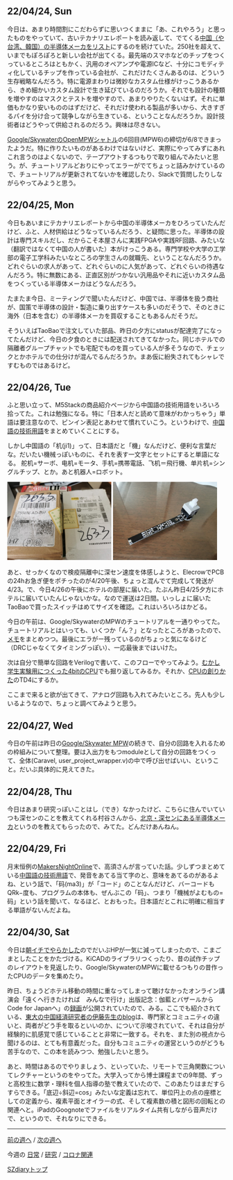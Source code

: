 ## 22/04/24, Sun

今日は、あまり時間割にこだわらずに思いつくままに「あ、これやろう」と思ったものをやっていて、古いテカナリエレポートを読み返して、でてくる[中国（や台湾、韓国）の半導体メーカをリスト](https://docs.google.com/spreadsheets/d/1fKup_4Jvgar5A4_9FxMlqK_KXHFMPlVVJujzIyvOilc/)にするのを続けていた。250社を超えて、いまでもぽろぽろと新しい会社が出てくる。最先端のスマホなどのチップをつくっているところはともかく、汎用のオペアンプや電源ICなど、十分にコモディティ化しているチップを作っている会社が、これだけたくさんあるのは、どういう生存戦略なんだろう。特に電源まわりは微妙なカスタム仕様がけっこうあるから、きめ細かいカスタム設計で生き延びているのだろうか。それでも設計の種類を増やすのはマスクとテストを増やすので、あまりやりたくないはず。それに単価もかなり安いもののはずだけど、それだけ使われる製品が多いから、大きすぎるパイを分け合って競争しながら生きている、ということなんだろうか。設計技術者はどうやって供給されるのだろう。興味は尽きない。

[Google/SkywaterのOpenMPWシャトル](https://efabless.com/open_shuttle_program)の6回目(MPW6)の締切が6/8できまったようだ。特に作りたいものがあるわけではないけど、実際にやってみずにあれこれ言うのはよくないので、テープアウトするつもりで取り組んでみたいと思う。が、チュートリアルどおりにやってエラーがでてちょっと詰みかけているので、チュートリアルが更新されてないかを確認したり、Slackで質問したりしながらやってみようと思う。


## 22/04/25, Mon

今日もあいまにテカナリエレポートから中国の半導体メーカをひろっていたんだけど、ふと、人材供給はどうなっているんだろう、と疑問に思った。半導体の設計は専門スキルだし、だからこそ本屋さんに実践FPGAや実践RF回路、みたいな（翻訳ではなくて中国の人が書いた）本がけっこうある。専門学校や大学の工学部の電子工学科みたいなところの学生さんの就職先、ということなんだろうか。どれぐらいの求人があって、どれぐらいのに人気があって、どれぐらいの待遇なんだろう。特に無数にある、正直区別がつかない汎用品やそれに近いカスタム品をつくっている半導体メーカはどうなんだろう。

たまたま今日、ミーティングで聞いたんだけど、中国では、半導体を扱う商社が、国策で半導体の設計・製造に乗り出すケースも多いのだそうで、そのときに海外（日本を含む）の半導体メーカを買収することもあるんだそうだ。

そういえばTaoBaoで注文していた部品、昨日の夕方にstatusが配達完了になってたんだけど、今日の夕食のときには配送されてきてなかった。同じホテルでの隔離者グループチャットでも宅配でものを買っている人が多そうなので、チェックとかホテルでの仕分けが混んでるんだろうか。まあ仮に紛失されてもシャレですむものではあるけど。


## 22/04/26, Tue

ふと思い立って、M5Stackの商品紹介ページから中国語の技術用語をいろいろ拾ってた。これは勉強になる。特に「日本人だと読めて意味がわかっちゃう」単語は要注意なので、ピンイン表記とあわせて慣れていこう。というわけで、[中国語の技術用語](https://docs.google.com/document/d/1KzOtfLRyEg5rr2VE-ly4egd5WnZagCqypBFIBFwALXQ/)をまとめていくことにする。

しかし中国語の「机(ji1)」って、日本語だと「機」なんだけど、便利な言葉だな。だいたい機械っぽいものに、それを表す一文字とセットにすると単語になる。 舵机=サーボ、电机=モータ、手机=携帯電話、飞机＝飛行機、单片机=シングルチップ、とか。あと机器人=ロボット。

<img src="https://github.com/akita11/SZdiary/blob/main/diary/photo/2022-04-26_14.23.07.jpg" width="240px">

<img src="https://github.com/akita11/SZdiary/blob/main/diary/photo/2022-04-26_14.24.51.jpg" width="240px">

あと、せっかくなので検疫隔離中に深セン速度を体感しようと、ElecrowでPCBの24hお急ぎ便をポチったのが4/20午後、ちょっと混んでて完成して発送が4/23。で、今日4/26の午後にホテルの部屋に届いた。たぶん昨日4/25夕方にホテルに届いていたんじゃないかな。なので運送は2日間。いっしょに届いたTaoBaoで買ったスイッチはめてサイズを確認。これはいろいろはかどる。

今日の午前は、Google/SkywaterのMPWのチュートリアルを一通りやってた。チュートリアルとはいっても、いくつか「ん？」となったところがあったので、[メモ](https://docs.google.com/document/d/1KzOtfLRyEg5rr2VE-ly4egd5WnZagCqypBFIBFwALXQ/)をまとめつつ。最後にエラがー残っているのがちょっと気になるけど（DRCじゃなくてタイミングっぽい）、一応最後まではいけた。

次は自分で簡単な回路をVerilogで書いて、このフローでやってみよう。[むかし学生実験用につくった4bitのCPU](http://exp1gw.ec.t.kanazawa-u.ac.jp/PCIF-2/)でも掘り返してみるか。それか、[CPUの創りかた](https://www.amazon.co.jp/dp/4839909865)のTD4にするか。

ここまで来ると欲が出てきて、アナログ回路も入れてみたいところ。先人も少しいるようなので、ちょっと調べてみようと思う。


## 22/04/27, Wed

今日の午前は昨日の[Google/Skywater MPW](https://docs.google.com/document/d/1KzOtfLRyEg5rr2VE-ly4egd5WnZagCqypBFIBFwALXQ/)の続きで、自分の回路を入れるための枠組みについて整理。要は入出力をもつmoduleとして自分の回路をつくって、全体(Caravel, user_project_wrapper.v)の中で呼び出せばいい、ということ。だいぶ具体的に見えてきた。


## 22/04/28, Thu

今日はあまり研究っぽいことはし（でき）なかったけど、こちらに住んでいていつも深センのことを教えてくれる村谷さんから、[北京・深センにある半導体メーカ](https://mp.weixin.qq.com/s/-ovo7VmkXJ-jWv9fWuACrw)というのを教えてもらったので、みてた。どんだけあんねん。


## 22/04/29, Fri

月末恒例の[MakersNightOnline](https://makersnight-online-23.peatix.com/)で、高須さんが言っていた話。少しずつまとめている[中国語の技術用語](https://docs.google.com/document/d/1P2WI8zDTxDkdAufv3UqtRVeYDAmhAnHUyz5IA0iDPSs/)で、発音をあてる当て字のと、意味をあてるのがあるよね、という話で、「码(ma3)」が「コード」のことなんだけど、バーコードもQRk−度も、プログラムの本体も、ぜんぶこの「码」、つまり「機械がよむもの=码」という話を聞いて、なるほど、とおもった。日本語だとこれに明確に相当する単語がないんだよね。


## 22/04/30, Sat

今日は[朝イチでやらかした](https://github.com/akita11/SZdiary/blob/main/diary/diary/2204-5.md#220430-sat)のでだいぶHPが一気に減ってしまったので、こまごまとしたことをかたづける。KiCADのライブラリつくったり、昔の試作チップのレイアウトを見返したり、Google/SkywaterのMPWに載せるつもりの昔作ったCPUのデータを集めたり。

昨日、ちょうどホテル移動の時間に重なってしまって聴けなかったオンライン講演会「遠くへ行きたければ　みんなで行け」出版記念：伽藍とバザールからCode for Japanへ」の[録画](https://note.com/takasu/n/n268aef0fc7e6)が公開されていたので、みる。ここでも紹介されている、[東大の中国経済研究者の伊藤先生のblog](https://aseiito.net/2017/04/09/shenzhen_2017_2/)は、専門家とコミュニティの違いと、両者がどう手を取るといいのか、について示唆されていて、それは自分が経験的に肌感覚で感じていることと非常に一致する。それを、また別の視点から聞けるのは、とても有意義だった。自分もコミュニティの運営というのがどうも苦手なので、この本を読みつつ、勉強したいと思う。

あと、時間はあるのでやりましょう、といっていた、リモートで三角関数についてレクチャーというのをやってた。大学入ってから博士課程までの9年間、ずっと高校生に数学・理科を個人指導の塾で教えていたので、このあたりはまだすらすらできる。「底辺÷斜辺=cos」みたいな定義は忘れて、単位円上の点の座標としての定義から、複素平面とオイラーの式、そして複素数の積と図形の回転との関連へと。iPadのGoognoteでファイルをリアルタイム共有しながら音声だけで、というので、それなりにできる。

***

[前の週へ](2204-4.md) /
[次の週へ](2205-1.md)

今週の
[日常](../diary/2204-5.md) /
[研究](../research/2204-5.md) /
[コロナ関連](../covid19/2204-5.md)

[SZdiaryトップ](../../README.md)
